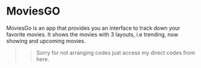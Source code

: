 # MoviesGO
MoviesGo is an app that provides you an interface to track down your favorite movies. It shows the movies with 3 layouts, i.e trending, now showing and upcoming movies.

>>Sorry for not arranging codes just access my direct codes from here.
